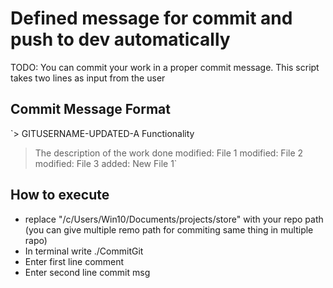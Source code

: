 # Defined message for commit and push to dev automatically

TODO: You can commit your work in a proper commit message. This script takes two lines as input from the user

## Commit Message Format

`> GITUSERNAME-UPDATED-A Functionality
> The description of the work done
>       modified:    File 1
>       modified:    File 2
>       modified:    File 3
>       added:       New File 1`

## How to execute
- replace "/c/Users/Win10/Documents/projects/store"  with your repo path (you can give multiple remo path for commiting same thing in multiple rapo)
- In terminal write ./CommitGit
- Enter first line comment
- Enter second line commit msg
